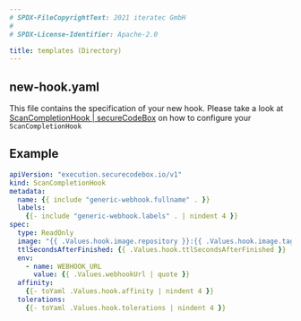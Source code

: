 ```yaml
---
# SPDX-FileCopyrightText: 2021 iteratec GmbH
#
# SPDX-License-Identifier: Apache-2.0

title: templates (Directory)
---
```


## new-hook.yaml

This file contains the specification of your new hook. Please take a look at [ScanCompletionHook | secureCodeBox](/docs/api/crds/scan-completion-hook) on how to configure your `ScanCompletionHook`

## Example

```yaml
apiVersion: "execution.securecodebox.io/v1"
kind: ScanCompletionHook
metadata:
  name: {{ include "generic-webhook.fullname" . }}
  labels:
    {{- include "generic-webhook.labels" . | nindent 4 }}
spec:
  type: ReadOnly
  image: "{{ .Values.hook.image.repository }}:{{ .Values.hook.image.tag | default .Chart.Version }}"
  ttlSecondsAfterFinished: {{ .Values.hook.ttlSecondsAfterFinished }}
  env:
    - name: WEBHOOK_URL
      value: {{ .Values.webhookUrl | quote }}
  affinity:
    {{- toYaml .Values.hook.affinity | nindent 4 }}
  tolerations:
    {{- toYaml .Values.hook.tolerations | nindent 4 }}
```

